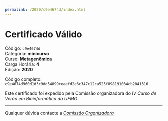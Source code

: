 ```yaml
---
permalink: /2020/c9e4674d/index.html
---
```


# Certificado Válido

Código: `c9e4674d`<br>
Categoria: **minicurso**<br>
Curso: **Metagenômica**<br>
Carga Horária: **4**<br>
Edição: **2020**<br>


Código completo: `c9e4674d960d1d3c9dd54899ceaefd2e6c347c12ca525f898191034cb2841316`


Este certificado foi expedido pela Comissão organizadora do *IV Curso de Verão em Bioinformática da UFMG*.

----

Qualquer dúvida contacte a [_Comissão Organizadora_](<mailto:cursobioinfoufmg@gmail.com$subject=[Certificados]>)

